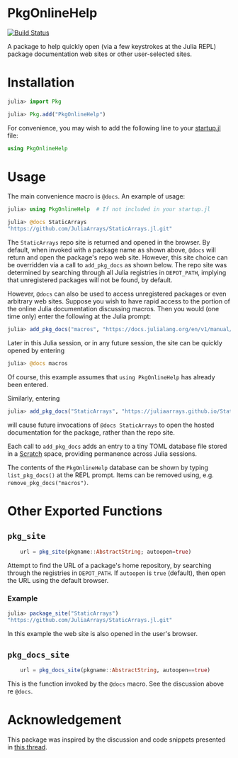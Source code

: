 # PkgOnlineHelp

[![Build Status](https://github.com/simonp0420/PkgOnlineHelp.jl/actions/workflows/CI.yml/badge.svg?branch=main)](https://github.com/simonp0420/PkgOnlineHelp.jl/actions/workflows/CI.yml?query=branch%3Amain)

A package to help quickly open (via a few keystrokes at the Julia REPL) 
package documentation web sites or other user-selected sites.

# Installation

```julia
julia> import Pkg

julia> Pkg.add("PkgOnlineHelp")
```

For convenience, you may wish to add the following line to your [startup.jl](https://docs.julialang.org/en/v1/manual/getting-started/#man-getting-started) file:

```julia
using PkgOnlineHelp
```

# Usage

The main convenience macro is `@docs`.  An example of usage:

```julia
julia> using PkgOnlineHelp  # If not included in your startup.jl

julia> @docs StaticArrays
"https://github.com/JuliaArrays/StaticArrays.jl.git"
```

The `StaticArrays` repo site is returned and opened in the browser. By default, when 
invoked with a package name as shown above, `@docs` will return and open the package's
repo web site.  However, this site choice can be overridden via a call to `add_pkg_docs` as
shown below.  The repo site was determined by searching through all Julia registries
in `DEPOT_PATH`, implying that unregistered packages will not be found, by default.

However, `@docs` can also be used to access unregistered packages or even arbitrary web sites.
Suppose you wish to have rapid access to the portion of the online Julia documentation discussing
macros.  Then you would (one time only) enter the following at the Julia prompt:
```julia
julia> add_pkg_docs("macros", "https://docs.julialang.org/en/v1/manual/metaprogramming/#man-macros")
```
Later in this Julia session, or in any future session, the site can be quickly opened by entering
```julia
julia> @docs macros
```
Of course, this example assumes that `using PkgOnlineHelp` has already been entered.  

Similarly, entering
```julia
julia> add_pkg_docs("StaticArrays", "https://juliaarrays.github.io/StaticArrays.jl/stable/")
```
will cause future invocations of `@docs StaticArrays` to open the hosted documentation for the package, rather than the repo site.

Each call to `add_pkg_docs` adds an entry to a tiny TOML database file stored in a 
[Scratch](https://github.com/JuliaPackaging/Scratch.jl) space, providing permanence across Julia sessions.

The contents of the `PkgOnlineHelp` database can be shown by typing `list_pkg_docs()`
at the REPL prompt. Items can be removed using, e.g. `remove_pkg_docs("macros")`.

# Other Exported Functions

## `pkg_site`
```julia
    url = pkg_site(pkgname::AbstractString; autoopen=true)
```

Attempt to find the URL of a package's home repository, by searching through the registries in `DEPOT_PATH`.  If `autoopen` is `true` (default), then open the URL using the default browser.
### Example
```julia
julia> package_site("StaticArrays")
"https://github.com/JuliaArrays/StaticArrays.jl.git"
```

In this example the web site is also opened in the user's browser.

## `pkg_docs_site`
```julia
    url = pkg_docs_site(pkgname::AbstractString, autoopen==true)
```
This is the function invoked by the `@docs` macro.  See the discussion
above re `@docs`.

# Acknowledgement
This package was inspired by the discussion and code snippets presented in [this thread](https://discourse.julialang.org/t/easy-way-to-reach-online-documentation/83462/1).  